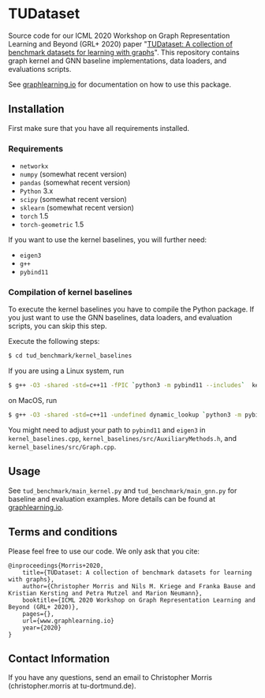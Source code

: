 # TUDataset

Source code for our ICML 2020 Workshop on Graph Representation Learning and Beyond (GRL+ 2020) paper "[TUDataset: A collection of benchmark datasets for learning with graphs](https://grlplus.github.io/papers/79.pdf)". This repository contains graph kernel and GNN baseline implementations, data loaders, and evaluations scripts.

See [graphlearning.io](http://www.graphlearning.io/) for documentation on how to use this package.




## Installation

First make sure that you have all requirements installed.
###  Requirements
- `networkx`
- `numpy` (somewhat recent version)
- `pandas` (somewhat recent version)
- `Python` 3.x
- `scipy` (somewhat recent version)
- `sklearn` (somewhat recent version)
- `torch` 1.5
- `torch-geometric` 1.5

If you want to use the kernel baselines, you will further need:
- `eigen3`
- `g++` 
- `pybind11`

### Compilation of kernel baselines
To execute the kernel baselines you have to compile the Python package. If you just want to use the GNN baselines, data loaders, and evaluation scripts, you can skip this step.

Execute the following steps: 
```Bash
$ cd tud_benchmark/kernel_baselines
```
If you are using a Linux system, run
```Bash
$ g++ -O3 -shared -std=c++11 -fPIC `python3 -m pybind11 --includes`  kernel_baselines.cpp src/*cpp -o ../kernel_baselines`python3-config --extension-suffix`
```
on MacOS, run
```Bash
$ g++ -O3 -shared -std=c++11 -undefined dynamic_lookup `python3 -m pybind11 --includes`  kernel_baselines.cpp src/*cpp -o ../kernel_baselines`python3-config --extension-suffix`
```

You might need to adjust your path to ``pybind11`` and ``eigen3`` in ``kernel_baselines.cpp``, 
``kernel_baselines/src/AuxiliaryMethods.h``, and ``kernel_baselines/src/Graph.cpp``. 

## Usage
See ``tud_benchmark/main_kernel.py`` and ``tud_benchmark/main_gnn.py`` for baseline and evaluation examples. More details can be found at [graphlearning.io](https://chrsmrrs.github.io/datasets/docs/evaluation/).

## Terms and conditions
Please feel free to use our code. We only ask that you cite:

```
@inproceedings{Morris+2020,
    title={TUDataset: A collection of benchmark datasets for learning with graphs},
    author={Christopher Morris and Nils M. Kriege and Franka Bause and Kristian Kersting and Petra Mutzel and Marion Neumann},
    booktitle={ICML 2020 Workshop on Graph Representation Learning and Beyond (GRL+ 2020)},
    pages={},
    url={www.graphlearning.io}
    year={2020}
}
```

## Contact Information
If you have any questions, send an email to Christopher Morris (christopher.morris at tu-dortmund.de).
